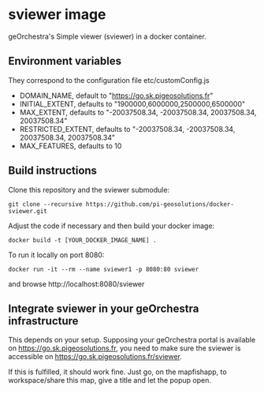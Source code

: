 # sviewer image

geOrchestra's Simple viewer (sviewer) in a docker container.

## Environment variables
They correspond to the configuration file etc/customConfig.js
  * DOMAIN_NAME, default to "https://go.sk.pigeosolutions.fr"
  * INITIAL_EXTENT, defaults to "1900000,6000000,2500000,6500000"
  * MAX_EXTENT, defaults to "-20037508.34, -20037508.34, 20037508.34, 20037508.34"
  * RESTRICTED_EXTENT, defaults to "-20037508.34, -20037508.34, 20037508.34, 20037508.34"
  * MAX_FEATURES, defaults to 10

## Build instructions
Clone this repository and the sviewer submodule:
```
git clone --recursive https://github.com/pi-geosolutions/docker-sviewer.git
```
Adjust the code if necessary and then build your docker image:
```
docker build -t [YOUR_DOCKER_IMAGE_NAME] .
```
To run it locally on port 8080:
```
docker run -it --rm --name sviewer1 -p 8080:80 sviewer
```
and browse http://localhost:8080/sviewer

## Integrate sviewer in your geOrchestra infrastructure
This depends on your setup. Supposing your geOrchestra portal is available on https://go.sk.pigeosolutions.fr,
you need to make sure the sviewer is accessible on https://go.sk.pigeosolutions.fr/sviewer.

If this is fulfilled, it should work fine. Just go, on the mapfishapp, to
workspace/share this map, give a title and let the popup open.
